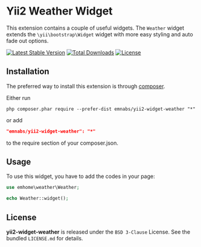 # Yii2 Weather Widget

This extension contains a couple of useful widgets. The `Weather` widget extends the `\yii\bootstrap\Widget` widget with more easy styling and auto fade out options. 

[![Latest Stable Version](https://poser.pugx.org/emnabs/yii2-widget-weather/v/stable.png)](https://packagist.org/packages/emnabs/yii2-widget-weather)
[![Total Downloads](https://poser.pugx.org/emnabs/yii2-widget-weather/downloads.png)](https://packagist.org/packages/emnabs/yii2-widget-weather)
[![License](https://poser.pugx.org/emnabs/yii2-widget-weather/license.png)](https://packagist.org/packages/emnabs/yii2-widget-weather)

## Installation

The preferred way to install this extension is through [composer](http://getcomposer.org/download/).

Either run

```
php composer.phar require --prefer-dist emnabs/yii2-widget-weather "*"
```

or add

```json
"emnabs/yii2-widget-weather": "*"
```

to the require section of your composer.json.

## Usage

To use this widget, you have to add the codes in your page:

```php
use emhome\weather\Weather;

echo Weather::widget();
```

## License

**yii2-widget-weather** is released under the `BSD 3-Clause` License. See the bundled `LICENSE.md` for details.